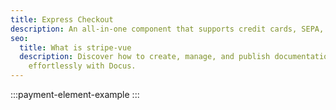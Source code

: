 ```yaml
---
title: Express Checkout
description: An all-in-one component that supports credit cards, SEPA, GooglePay and ApplePay.
seo:
  title: What is stripe-vue
  description: Discover how to create, manage, and publish documentation
    effortlessly with Docus.
---
```


:::payment-element-example
:::
